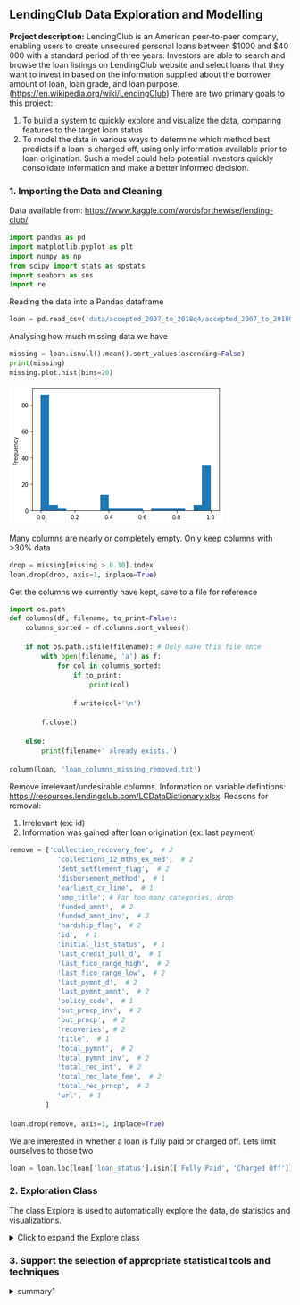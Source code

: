 ## LendingClub Data Exploration and Modelling

**Project description:** LendingClub is an American peer-to-peer company, enabling users to create unsecured personal loans between $1000 and $40 000 with a standard period of three years. Investors are able to search and browse the loan listings on LendingClub website and select loans that they want to invest in based on the information supplied about the borrower, amount of loan, loan grade, and loan purpose. (https://en.wikipedia.org/wiki/LendingClub)
There are two primary goals to this project:
1. To build a system to quickly explore and visualize the data, comparing features to the target loan status
2. To model the data in various ways to determine which method best predicts if a loan is charged off, using only information available prior to loan origination. Such a model could help potential investors quickly consolidate information and make a better informed decision. 

### 1. Importing the Data and Cleaning

Data available from: https://www.kaggle.com/wordsforthewise/lending-club/

```python
import pandas as pd
import matplotlib.pyplot as plt
import numpy as np
from scipy import stats as spstats
import seaborn as sns
import re
```

Reading the data into a Pandas dataframe

```python
loan = pd.read_csv('data/accepted_2007_to_2018q4/accepted_2007_to_2018Q4.csv', low_memory=False)
```

Analysing how much missing data we have

```python
missing = loan.isnull().mean().sort_values(ascending=False)
print(missing)
missing.plot.hist(bins=20)
```
<img src="images/missing.png?raw=true"/>

Many columns are nearly or completely empty. Only keep columns with >30% data
```python
drop = missing[missing > 0.30].index
loan.drop(drop, axis=1, inplace=True)
```

Get the columns we currently have kept, save to a file for reference
```python
import os.path
def columns(df, filename, to_print=False):
    columns_sorted = df.columns.sort_values()
    
    if not os.path.isfile(filename): # Only make this file once
        with open(filename, 'a') as f:
            for col in columns_sorted:
                if to_print:
                    print(col)
                    
                f.write(col+'\n')
                
        f.close()
    
    else:
        print(filename+' already exists.')

column(loan, 'loan_columns_missing_removed.txt')
```

Remove irrelevant/undesirable columns. Information on variable defintions: https://resources.lendingclub.com/LCDataDictionary.xlsx.
Reasons for removal:
1. Irrelevant (ex: id)
2. Information was gained after loan origination (ex: last payment)
```python
remove = ['collection_recovery_fee',  # 2
            'collections_12_mths_ex_med',  # 2
            'debt_settlement_flag',  # 2
            'disbursement_method',  # 1
            'earliest_cr_line',  # 1
            'emp_title', # Far too many categories, drop
            'funded_amnt',  # 2
            'funded_amnt_inv',  # 2
            'hardship_flag',  # 2
            'id',  # 1
            'initial_list_status',  # 1
            'last_credit_pull_d',  # 1
            'last_fico_range_high',  # 2
            'last_fico_range_low',  # 2
            'last_pymnt_d',  # 2
            'last_pymnt_amnt',  # 2
            'policy_code',  # 1
            'out_prncp_inv',  # 2
            'out_prncp',  # 2
            'recoveries', # 2
            'title',  # 1
            'total_pymnt',  # 2
            'total_pymnt_inv',  # 2
            'total_rec_int',  # 2
            'total_rec_late_fee',  # 2
            'total_rec_prncp',  # 2
            'url',  # 1
         ]
         
loan.drop(remove, axis=1, inplace=True)
```

We are interested in whether a loan is fully paid or charged off. Lets limit ourselves to those two
```python
loan = loan.loc[loan['loan_status'].isin(['Fully Paid', 'Charged Off'])]
```

### 2. Exploration Class
The class Explore is used to automatically explore the data, do statistics and visualizations.

<details><summary>Click to expand the Explore class</summary>
    
<details><summary>Class initialization</summary>
    
```python
class Explore:    
    """ Explores relations with of a feature with a binary target
    Parameters
    -----------
    feat: string
        The feature being compared to the target
    binary_target: string,
        The binary target. Default is "loan_status"
    as_cat:
        To treat the feature as categorical data. Default False.  
    Attributes
    ----------
    dtype: string
        The feature's data type ('float' or 'object'), automatically determined
    target_values: list, length=2
        The values in the binary target, automatically calculated
    subset: Pandas dataframe
        A subset of the data with only the feature and binary target
    bucket: int, dict or None (default)
        If int, bucket dictionary is automatically made from user defined integer. 
        User defined dictionarys have form: {'bucket_range_name':[min,max],...}, eg. {'0':[0,0], '0+':[1,999]} (numerical)
            OR {'bucket_cat_name':[cat1,cat2,...],...} (categorical)
    """
    
    def __init__(self, 
                 feat, 
                 binary_target='loan_status', 
                 bucket=None,
                 as_cat=False):
        
        self.feat = feat
        self.binary_target = binary_target
        
        # Create a subset of the data from the feature and target
        self.subset = loan.loc[:,[self.feat, binary_target]]
        
        self.as_cat = as_cat
        
        # Drop NaNs, store the result and print for user
        self.num_missing = 0
        na_value_counts = self.subset[feat].isna().value_counts()
        
        if True in na_value_counts.index:
            orginal_num_rows = self.subset.shape[0]
            self.num_missing = na_value_counts[True]
            print(f'{feat} has {self.num_missing} ({(self.num_missing/orginal_num_rows)*100:.2f}%) missing rows. They are dropped.')
            self.subset.dropna(inplace=True)
                  
        else: 
            print(f'{feat} has no missing rows!')
        
        # Determine the feature data type
        if np.issubdtype(self.subset[self.feat], float) and not as_cat:
            self.dtype = 'float'
        else:
            self.dtype = 'object'
        
        # Initialize the self.bucket variable
        if bucket != None:
            if isinstance(bucket, int): # If int, automatically create buckets with user given value of quantiles
                self.bucket = self.quantile_bucketizer(bucket)
                
            elif isinstance(bucket, dict): # If user defined, use that
                self.bucket = bucket
            
            self.bucketize_data() # Finally, bucketize the data
            
        else:
            self.bucket = None
        
        # Create the target_values list, i.e. the two binary values in the target
        self.target_values = []
        self.target_values.append(self.subset[binary_target].unique()[0])
        self.target_values.append(self.subset[binary_target].unique()[1])
```

</details>

<details><summary>Data transformation methods</summary>    

<ul>
<li><details><summary>Methods related to the bucket dictionary</summary>
The bucket dictionary allows for data to categorized based on "buckets". For example, we may want the data to be placed into buckets for all values 0 and everthing greater than 0.

<ul>    
<li><details><summary>bucket_key_words method</summary>
    
```python
    def bucket_key_words(self):
        '''Allows bucket dictionary to have key words inputted for convenience  
        '''
        if self.dtype == 'float' and not self.as_cat:
            # Create new bucket dict to replace old one (prevents dictionary iteration errors when replacing key:values)
            new_bucket = dict() 
            
            for key in self.bucket:
                value = self.bucket[key]
                
                # If a single integer passed, make the range [value, value]
                if isinstance(value, int):
                    new_bucket['['+str(value)+','+str(value)+']'] = [value, value]
                
                # If values are a list, search for key words (currently 'min' or 'max')
                elif isinstance(value, list):
                    new_list = [None for i in range(0, len(value))]
                    for i in range(0, len(value)):
                        new_list[i] = self.bucket[key][i]
                        
                        if isinstance(new_list[i], str):
                            if list_val == 'min':
                                new_list[i] = self.subset[self.feat].min()

                            elif list_val == 'max':
                                 new_list[i] = self.subset[self.feat].max()
                        
                    new_bucket[key] = new_list

                # If value is a string
                elif isinstance(value, str):
                    # '+' in the string value indicates we want a range greater (or equal) to the value
                        # Input should be of form '{int_val}+' OR '{int_val}+=' OR '{int_val}=+'
                    if '+' in value:
                        
                        # = present, so we want to replace with closed interval '[int_val,max]':[int_val,max]
                        if '=' in value:
                            int_val = int(value[:-2]) #
                            left_bracket = '['
                            
                        # No =, so we want to replace with left open interval '(int_val,max]':[int_val,max] 
                        else: 
                            int_val = int(value[:-1])
                            left_bracket = '('
                        
                        max_val = self.subset[self.feat].max()
                        
                        # Set new key with proper formatting and value, delete old key
                        new_bucket[left_bracket+str(int_val)+','+str(max_val)+']'] = [int_val, max_val]
                    
                    else:
                        # Determine if a string number (ex: '123') is inputted, range to be [int_value, int_value]
                        is_number = True
                        for s in value:
                            if not s.isdigit():
                                is_number = False
                        
                        if is_number:
                            int_value = int(value)
                            new_bucket['['+value+','+value+']'] = [int_value, int_value]
                         
            # Replace with new bucket
            self.bucket = new_bucket
```

</details>
</li>

<li><details><summary>quantile_bucketizer method method</summary>
    
```python    
    def quantile_bucketizer(self, numq=4, frmt='.2f'):
        ''' Automatically creates a bucket dictionary using quantiles for the data
        Parameters
        -----------
        numq: int
            Number of quantiles to break the data into
        frmt: string
            Formatting for the values, '.2f' for two decimals, 'nodec' for no decimals
        '''
        
        quantiles = dict()
        
        for i in range(-1,numq): #-1 to include the "zeroeth quartile" (min)
            val = self.subset[self.feat].quantile(( 1/numq) * (i+1))
            quantiles[i+1] = val

        bucket = dict()
        
        for key in quantiles:
            if key < numq:
                lower = quantiles[key]
                upper = quantiles[key + 1]

                if frmt == '.2f':
                    lower_format = f'{lower:.2f}'
                    upper_format = f'{upper:.2f}'

                elif frmt == 'nodec':
                    lower_format = f'{lower:.0f}'
                    upper_format = f'{upper:.0f}'

                if key != numq-1: 
                    key_string = '['+lower_format+','+upper_format+')'
                
                else: # If it is the last value, we want fully closed brackets
                    key_string = '['+lower_format+','+upper_format+']'
                
                bucket[key_string] = [lower, upper]

        print(f'Bucket automatically computed for {numq} quantiles:\n{bucket}')
        return bucket
``` 

</details>  
</li>


<li><details><summary>bracket_type method</summary>
    
```python    
    def bracket_type(self, value):
        ''' Uses simple regular expressions to determine bracket type (open, left open, right open, closed)
        from the key in the bucket dictionary. 
        Parameters| value, string
        '''
        if re.match('(\[.*\])', value) != None: return 'c'
        
        elif re.match('(\(.*\])', value) != None: return 'l'
        
        elif re.match('(\[.*\))', value) != None: return 'r'
        
        elif re.match('(\(.*\))', value) != None: return 'o'
        
        else: return False
```

</details>
</li>

    
<li><details><summary>bucketize_data method</summary>

```python
    def bucketize_data(self, new=None):
        '''Using the bucket dictionary, sort the data into their buckets
        Parameters| new: User defined bucket dictionary or None (default) 
        '''
        if new == None and 'bucketized_'+self.feat in self.subset.columns:
            pass # Do nothing if already bucketized
        
        else:
            if self.bucket == None and new == None: 
                # Create a bucket dictionary if necessary, default 10
                self.bucket = self.quantile_bucketizer(10)
                
            if new != None:
                if isinstance(new, int): # If int given, automake with quantile_bucketizer function
                    self.bucket = self.quantile_bucketizer(numq=new)
                
                else:    
                    self.bucket = new # If new bucket given (and not int), set it
                
            # In case there are bucket key words
            self.bucket_key_words()
            
            # With everything set up, perform the bucketization
            self.bucketize()
```

</details>
</li>

<li><details><summary>bucketize method</summary>

```python
    def bucketize(self):
        ''' Bucketizes the data. self.bucket_dict format should have a format like this when called:
        {'[num1,num2]':[num1,num2], 
         '[num3,num4)':[num3,num4],
         '(num5,num6]':[num5,num6],
         '(num7,num8)':[num7,num8]}
         The bracket types in the string key determines the type of inclusion used.
         Calling self.bucket_key_words() prior ensures any valid key words are put into this format
        '''
        # Categorical bucketizing
        if self.dtype == 'object' or self.as_cat: 
            for key in self.bucket:
                indices = (self.subset[self.feat].isin(self.bucket[key]))
                self.subset.loc[indices, 'bucketized_'+self.feat] = key
                
                
        # Numerical bucketizing
        else:
            for key in self.bucket:
                # Determine the type of inclusion
                bracket_type = self.bracket_type(key)

                # Extract the boundaries 
                lower = self.bucket[key][0]
                upper = self.bucket[key][1]

                # Determine the indices using the correct inclusion
                if bracket_type == 'c': # Closed
                    indices = (self.subset[self.feat] >= lower) & (self.subset[self.feat] <= upper)

                elif bracket_type == 'l': # Left open
                    indices = (self.subset[self.feat] > lower) & (self.subset[self.feat] <= upper)

                elif bracket_type == 'r': # Right open
                    indices = (self.subset[self.feat] >= lower) & (self.subset[self.feat] < upper)

                elif bracket_type == 'o': # Open
                    indices = (self.subset[self.feat] > lower) & (self.subset[self.feat] < upper)

                # Using the indices, replace the data with the bucket key in a new 'bucketized'+self.feat column
                self.subset.loc[indices, 'bucketized_'+self.feat] = key
```
</details>
</li>
  
</details>
</li>
</ul>

<li><details><summary>Other Transformations method</summary>

<ul>
<li><details><summary>log_tansform method</summary>

```python
    def log_transform(self):
        ''' Performs a log transformation of the data, only if not done already
        '''
        if 'log_'+self.feat in self.subset.columns:
            pass # Do nothing if already log transformed
        
        else: 
            self.subset['log_'+self.feat] = self.subset[self.feat].apply(lambda x: np.log(x+1))
```

</details>
</li>


<li><details><summary>delete_values method</summary>

```python
    def delete_values(self, values):
        '''Deletes values from a given list. List values can be strings, integers or length 2 lists (ranges to delete)
        '''
        for val in values:
            if isinstance(val, str) or isinstance(val, int):
                self.subset = self.subset[self.subset[self.feat] != val]
            
            elif isinstance(val, list):
                self.subset = self.subset[~self.subset[self.feat].between(val[0], val[1], inclusive=True)]
 ```

</details>
</li>

</details>
</li>
</ul>

</details>
</li>
</ul>
 
<li><details><summary>Main Methods method</summary>
Main methods for statistics and visualization. 

<ul>
<li><details><summary>do_stats method</summary>

```python
    def do_stats(self, prefix=''):
        ''' Runs statistics on the data.
        Parameters| prefix: string, for using transformed data
        '''
        feat = self.add_prefix(prefix)
        
        # Statistics for numerical comparison, using Mann-Whitney U test
        if self.dtype == 'float' and not self.as_cat and not 'bucketized' in feat:
            grouped_by_values = {key:None for key in 
                                         self.subset[self.binary_target].unique()}

            for i in self.subset[self.binary_target].unique():
                grouped_by_values[i] = self.subset[
                    self.subset[self.binary_target] == i][feat]

            median_diff = grouped_by_values[self.target_values[0]].median() \
                - grouped_by_values[self.target_values[1]].median()
            
            self.stats = spstats.mannwhitneyu(grouped_by_values[self.target_values[0]], 
                                   grouped_by_values[self.target_values[1]])
            

            print(self.stats)
            print(f'{feat} median difference for {self.target_values[0]} - {self.target_values[1]}: {median_diff:.4f}')
            
        # For categorical-to-categorical comparison (ChiSq independence on contingency table)
        else:
            contingency_table = pd.crosstab(self.subset[self.binary_target], 
                                            self.subset[self.feat])
            
            s = spstats.chi2_contingency(contingency_table)
            self.stats = {'ChiSq':s[0], 'p_value':s[1]}

            print(self.stats)     
```   

</details>
</li>

<li><details><summary>plot_counts method</summary>

```python
    def plot_counts(self, prefix=''):
        ''' For plotting a graph of the data counts, to see the distribution
        Parameters| prefix: string, for using transformed data
        '''
        feat = self.add_prefix(prefix)
        fig, ax = plt.subplots(figsize=(12,4))
        
        # For numerical data, use a histogram (don't do if treated as categorical or prefix is bucketized)
        if self.dtype == 'float' and not self.as_cat and not 'bucketized' in feat:
            ax = sns.histplot(self.subset[feat], ax=ax)
            ax.set_title(feat+' Counts')
        
        # For categorical data, use a countplot
        else: 
            ax = sns.countplot(x=self.subset[feat], 
                                  order=sorted(self.subset[feat].unique(), key=self.natural_key),
                                  ax=ax,
                                  color='orange')
            plt.setp(ax.get_xticklabels(), rotation=45)

            ax.set_title(feat+' Counts')    
            ax.set_xlabel(feat)
        
        plt.tight_layout()
```

</details>
</li>

<li><details><summary>plot numerical data method</summary>

```python
    def plot_num(self, prefix=''):
        ''' For plotting a comparison between the binary target_values for numerical data
        Parameters| prefix: string, for using transformed data
        '''
        feat = self.add_prefix(prefix)
        fig, ax = plt.subplots(figsize=(12,4))
        
        ax = sns.boxplot(x=feat, y=self.binary_target, 
                          data=self.subset, ax=ax)
        ax.set_title(f'Boxplots comparing {self.target_values[0]} vs {self.target_values[1]} for '+feat)
        
        plt.tight_layout()
```

</details>
</li>

<li><details><summary>plot categorical data method</summary>

```python
    def plot_cat(self, prefix='', target_value_compared=1):
        ''' For comparing categorical data, using a barplot to compare rates of target_value_compared
        for each category.
        Parameters
        -----------
        prefix: string, 
            For using transformed data
        target_value_compared: int, 
            The index in the target_values list of the target value to be compared. Default 1.
        '''
        feat = self.add_prefix(prefix)
        fig, ax = plt.subplots(figsize=(12,4))
        
        rate_name = self.target_values[target_value_compared]
        
        rate = self.subset.groupby(
            feat)[self.binary_target].value_counts(normalize=True).loc[:, rate_name]

        pal = sns.color_palette("Reds_d", len(rate.values))
        rank = rate.values.argsort().argsort()
        ax = sns.barplot(x=rate.index, 
                        y=rate.values,
                        order=sorted(rate.index, key=self.natural_key),
                        palette=np.array(pal)[rank])
        plt.setp(ax.get_xticklabels(), rotation=45)

        ax.set_title(f'{rate_name} Rate vs ' + feat)
        ax.set_ylabel(f'Rate {rate_name}')
        ax.set_xlabel(feat)
        
        plt.tight_layout()
```        

</details>
</li>

<li><details><summary>Other methods</summary>
Appendage methods for working with the data or convenience

<ul>
<li><details><summary>add_prefix method</summary>

```python
    def add_prefix(self, prefix):
        '''Takes a given prefix (currently only looking at first letter) 
        and returns appriopriate feature name (changing nothing if empty string '' passed)
        Also calls for the appropriate transformation (only actually done if necessary, allows for transformations
        to be performed without explicitly calling for it). 
        Returns the prefix + feature name. '''

        p = ''

        if len(prefix) > 0:
            if prefix[0] == 'l':
                self.log_transform()
                p = 'log_'

            elif prefix[0] == 'b':
                self.bucketize_data()
                p = 'bucketized_'

        return p + self.feat
```


</details>
</li>

<li><details><summary>natural_key methods</summary>

```python
    def natural_key(self, string_):
        ''' To "naturally" sort strings with numbers (ex: so [2,9] comes before [10,99])
        Only used in plotting count & categorical graphs with string number categories
        I strip the first/last (string_[1:-1]) as this will look at things of the form '[num1,num2]'
        See https://blog.codinghorror.com/sorting-for-humans-natural-sort-order/'''
        string_ = str(string_)
        
        # If brackets are present, strip those so the first number is what's taken into account
        if isinstance(string_, str) and ('[' in string_ or '(' in string_):
            return [int(s) if s.isdigit() else s for s in re.split(r'(\d+)', string_[1:-1])]
        
        else:
            return [int(s) if s.isdigit() else s for s in re.split(r'(\d+)', string_)]
```

</details>
</li>

<li><details><summary>auto convenience method</summary>

```python
    def auto(self, log=False, bucket=None):
        ''' Convenience method for automatiically doing stats and the desired plots
        '''
        self.do_stats()
        only_buckets = False
        
        bucket_px = ''
        if bucket != None:
            if not isinstance(bucket, bool) and isinstance(bucket, int):
                self.bucketize_data(bucket)
            
            if bucket == 'only buckets':
                only_buckets = True
            
            bucket_px = 'bucket'
        
        log_px = ''
        
        if log: 
            log_px = 'log'
               
        if only_buckets:
            self.plot_counts(bucket_px)
            self.plot_cat(bucket_px)
        
        elif self.dtype == 'float':
            self.plot_counts(log_px)
            self.plot_num(log_px)
            self.plot_cat('bucket')
        
        elif self.dtype == 'object':
            self.plot_counts(log_px)
            self.plot_cat(bucket_px)
```


</details>
</li>

</details>
</li>
</ul>

</details>
</li>
</ul>

</details>

### 3. Support the selection of appropriate statistical tools and techniques

<details><summary>summary1</summary>

<ul>
<li><details><summary>summary1.1</summary>
Text!
    
<ul>
    <li><details><summary>summary1.1.1</summary>
    
    ```python
    def derp(self):
    print('derp')
    ```
    
</details>
</li>

    
<li><details><summary>summary1.1.2</summary>
    
    ```python
    def herp(self):
    print('herp')
    ```

</details>
</li>
</ul>

</details>
</ul>

### 4. Provide a basis for further data collection through surveys or experiments

Sed ut perspiciatis unde omnis iste natus error sit voluptatem accusantium doloremque laudantium, totam rem aperiam, eaque ipsa quae ab illo inventore veritatis et quasi architecto beatae vitae dicta sunt explicabo. 

For more details see [GitHub Flavored Markdown](https://guides.github.com/features/mastering-markdown/).
